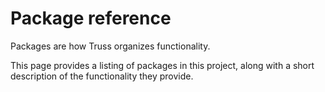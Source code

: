<h1>Package reference</h1>

Packages are how Truss organizes functionality.

This page provides a listing of packages in this project, along with a short
description of the functionality they provide.
